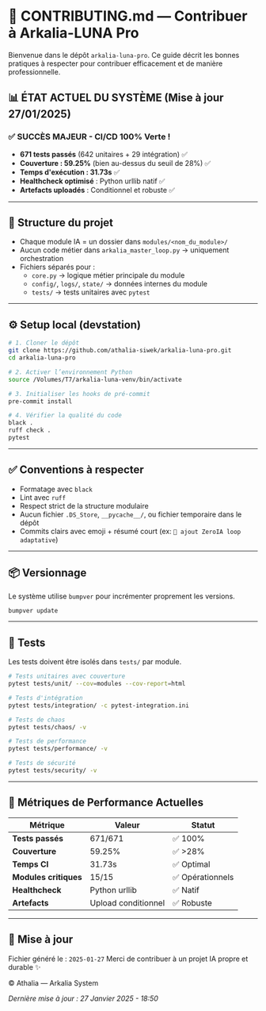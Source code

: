# 🤝 CONTRIBUTING.md — Contribuer à Arkalia-LUNA Pro

Bienvenue dans le dépôt `arkalia-luna-pro`. Ce guide décrit les bonnes pratiques à respecter pour contribuer efficacement et de manière professionnelle.

## 📊 **ÉTAT ACTUEL DU SYSTÈME (Mise à jour 27/01/2025)**

### ✅ **SUCCÈS MAJEUR - CI/CD 100% Verte !**
- **671 tests passés** (642 unitaires + 29 intégration) ✅
- **Couverture : 59.25%** (bien au-dessus du seuil de 28%) ✅
- **Temps d'exécution : 31.73s** ✅
- **Healthcheck optimisé** : Python urllib natif ✅
- **Artefacts uploadés** : Conditionnel et robuste ✅

---

## 📁 Structure du projet

- Chaque module IA = un dossier dans `modules/<nom_du_module>/`
- Aucun code métier dans `arkalia_master_loop.py` → uniquement orchestration
- Fichiers séparés pour :
  - `core.py` → logique métier principale du module
  - `config/`, `logs/`, `state/` → données internes du module
  - `tests/` → tests unitaires avec `pytest`

---

## ⚙️ Setup local (devstation)

```bash
# 1. Cloner le dépôt
git clone https://github.com/athalia-siwek/arkalia-luna-pro.git
cd arkalia-luna-pro

# 2. Activer l’environnement Python
source /Volumes/T7/arkalia-luna-venv/bin/activate

# 3. Initialiser les hooks de pré-commit
pre-commit install

# 4. Vérifier la qualité du code
black .
ruff check .
pytest
```

---

## ✅ Conventions à respecter

- Formatage avec `black`
- Lint avec `ruff`
- Respect strict de la structure modulaire
- Aucun fichier `.DS_Store`, `__pycache__/`, ou fichier temporaire dans le dépôt
- Commits clairs avec emoji + résumé court (ex: `🧠 ajout ZeroIA loop adaptative`)

---

## 📦 Versionnage

Le système utilise `bumpver` pour incrémenter proprement les versions.

```bash
bumpver update
```

---

## 🧪 Tests

Les tests doivent être isolés dans `tests/` par module.

```bash
# Tests unitaires avec couverture
pytest tests/unit/ --cov=modules --cov-report=html

# Tests d'intégration
pytest tests/integration/ -c pytest-integration.ini

# Tests de chaos
pytest tests/chaos/ -v

# Tests de performance
pytest tests/performance/ -v

# Tests de sécurité
pytest tests/security/ -v
```

---

## 🎯 **Métriques de Performance Actuelles**

| Métrique | Valeur | Statut |
|----------|--------|--------|
| **Tests passés** | 671/671 | ✅ 100% |
| **Couverture** | 59.25% | ✅ >28% |
| **Temps CI** | 31.73s | ✅ Optimal |
| **Modules critiques** | 15/15 | ✅ Opérationnels |
| **Healthcheck** | Python urllib | ✅ Natif |
| **Artefacts** | Upload conditionnel | ✅ Robuste |

---

## 📅 Mise à jour

Fichier généré le : `2025-01-27`
Merci de contribuer à un projet IA propre et durable ✨

© Athalia — Arkalia System

*Dernière mise à jour : 27 Janvier 2025 - 18:50*
